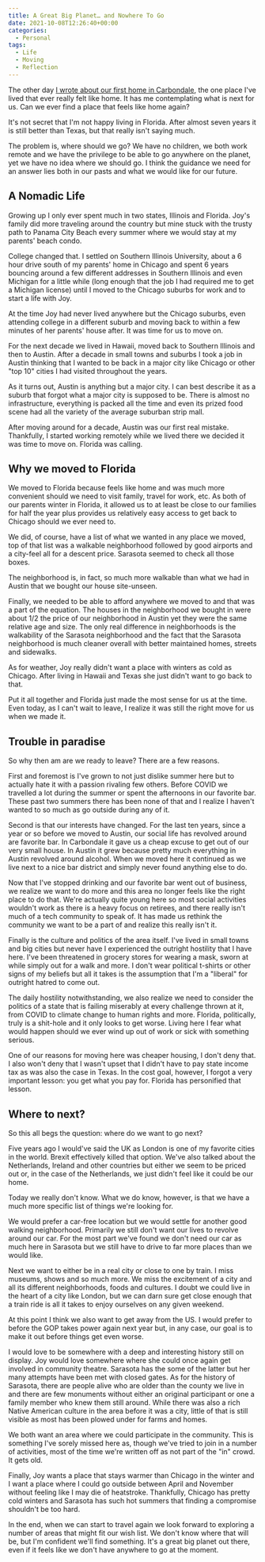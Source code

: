 ```yaml
---
title: A Great Big Planet… and Nowhere To Go
date: 2021-10-08T12:26:40+00:00
categories:
  - Personal
tags:
  - Life
  - Moving
  - Reflection
---
```


The other day [I wrote about our first home in Carbondale][1], the one place I've lived that ever really felt like home. It has me contemplating what is next for us. Can we ever find a place that feels like home again?

It's not secret that I'm not happy living in Florida. After almost seven years it is still better than Texas, but that really isn't saying much.

The problem is, where should we go? We have no children, we both work remote and we have the privilege to be able to go anywhere on the planet, yet we have no idea where we should go. I think the guidance we need for an answer lies both in our pasts and what we would like for our future.

## A Nomadic Life

Growing up I only ever spent much in two states, Illinois and Florida. Joy's family did more traveling around the country but mine stuck with the trusty path to Panama City Beach every summer where we would stay at my parents' beach condo.

College changed that. I settled on Southern Illinois University, about a 6 hour drive south of my parents' home in Chicago and spent 6 years bouncing around a few different addresses in Southern Illinois and even Michigan for a little while (long enough that the job I had required me to get a Michigan license) until I moved to the Chicago suburbs for work and to start a life with Joy.

At the time Joy had never lived anywhere but the Chicago suburbs, even attending college in a different suburb and moving back to within a few minutes of her parents' house after. It was time for us to move on.

For the next decade we lived in Hawaii, moved back to Southern Illinois and then to Austin. After a decade in small towns and suburbs I took a job in Austin thinking that I wanted to be back in a major city like Chicago or other "top 10" cities I had visited throughout the years.

As it turns out, Austin is anything but a major city. I can best describe it as a suburb that forgot what a major city is supposed to be. There is almost no infrastructure, everything is packed all the time and even its prized food scene had all the variety of the average suburban strip mall.

After moving around for a decade, Austin was our first real mistake. Thankfully, I started working remotely while we lived there we decided it was time to move on. Florida was calling.

## Why we moved to Florida

We moved to Florida because feels like home and was much more convenient should we need to visit family, travel for work, etc. As both of our parents winter in Florida, it allowed us to at least be close to our families for half the year plus provides us relatively easy access to get back to Chicago should we ever need to.

We did, of course, have a list of what we wanted in any place we moved, top of that list was a walkable neighborhood followed by good airports and a city-feel all for a descent price. Sarasota seemed to check all those boxes.

The neighborhood is, in fact, so much more walkable than what we had in Austin that we bought our house site-unseen.

Finally, we needed to be able to afford anywhere we moved to and that was a part of the equation. The houses in the neighborhood we bought in were about 1/2 the price of our neighborhood in Austin yet they were the same relative age and size. The only real difference in neighborhoods is the walkability of the Sarasota neighborhood and the fact that the Sarasota neighborhood is much cleaner overall with better maintained homes, streets and sidewalks.

As for weather, Joy really didn't want a place with winters as cold as Chicago. After living in Hawaii and Texas she just didn't want to go back to that.

Put it all together and Florida just made the most sense for us at the time. Even today, as I can't wait to leave, I realize it was still the right move for us when we made it.

## Trouble in paradise

So why then am are we ready to leave? There are a few reasons.

First and foremost is I've grown to not just dislike summer here but to actually hate it with a passion rivaling few others. Before COVID we travelled a lot during the summer or spent the afternoons in our favorite bar. These past two summers there has been none of that and I realize I haven't wanted to so much as go outside during any of it.

Second is that our interests have changed. For the last ten years, since a year or so before we moved to Austin, our social life has revolved around are favorite bar. In Carbondale it gave us a cheap excuse to get out of our very small house. In Austin it grew because pretty much everything in Austin revolved around alcohol. When we moved here it continued as we live next to a nice bar district and simply never found anything else to do.

Now that I've stopped drinking and our favorite bar went out of business, we realize we want to do more and this area no longer feels like the right place to do that. We're actually quite young here so most social activities wouldn't work as there is a heavy focus on retirees, and there really isn't much of a tech community to speak of. It has made us rethink the community we want to be a part of and realize this really isn't it.

Finally is the culture and politics of the area itself. I've lived in small towns and big cities but never have I experienced the outright hostility that I have here. I've been threatened in grocery stores for wearing a mask, sworn at while simply out for a walk and more. I don't wear political t-shirts or other signs of my beliefs but all it takes is the assumption that I'm a "liberal" for outright hatred to come out.

The daily hostility notwithstanding, we also realize we need to consider the politics of a state that is failing miserably at every challenge thrown at it, from COVID to climate change to human rights and more. Florida, politically, truly is a shit-hole and it only looks to get worse. Living here I fear what would happen should we ever wind up out of work or sick with something serious.

One of our reasons for moving here was cheaper housing, I don't deny that. I also won't deny that I wasn't upset that I didn't have to pay state income tax as was also the case in Texas. In the cost goal, however, I forgot a very important lesson: you get what you pay for. Florida has personified that lesson.

## Where to next?

So this all begs the question: where do we want to go next?

Five years ago I would've said the UK as London is one of my favorite cities in the world. Brexit effectively killed that option. We've also talked about the Netherlands, Ireland and other countries but either we seem to be priced out or, in the case of the Netherlands, we just didn't feel like it could be our home.

Today we really don't know. What we do know, however, is that we have a much more specific list of things we're looking for.

We would prefer a car-free location but we would settle for another good walking neighborhood. Primarily we still don't want our lives to revolve around our car. For the most part we've found we don't need our car as much here in Sarasota but we still have to drive to far more places than we would like.

Next we want to either be in a real city or close to one by train. I miss museums, shows and so much more. We miss the excitement of a city and all its different neighborhoods, foods and cultures. I doubt we could live in the heart of a city like London, but we can darn sure get close enough that a train ride is all it takes to enjoy ourselves on any given weekend.

At this point I think we also want to get away from the US. I would prefer to before the GOP takes power again next year but, in any case, our goal is to make it out before things get even worse.

I would love to be somewhere with a deep and interesting history still on display. Joy would love somewhere where she could once again get involved in community theatre. Sarasota has the some of the latter but her many attempts have been met with closed gates. As for the history of Sarasota, there are people alive who are older than the county we live in and there are few monuments without either an original participant or one a family member who knew them still around. While there was also a rich Native American culture in the area before it was a city, little of that is still visible as most has been plowed under for farms and homes.

We both want an area where we could participate in the community. This is something I've sorely missed here as, though we've tried to join in a number of activities, most of the time we're written off as not part of the "in" crowd. It gets old.

Finally, Joy wants a place that stays warmer than Chicago in the winter and I want a place where I could go outside between April and November without feeling like I may die of heatstroke. Thankfully, Chicago has pretty cold winters and Sarasota has such hot summers that finding a compromise shouldn't be too hard.

In the end, when we can start to travel again we look forward to exploring a number of areas that might fit our wish list. We don't know where that will be, but I'm confident we'll find something. It's a great big planet out there, even if it feels like we don't have anywhere to go at the moment.

 [1]: /2021/10/homesick/